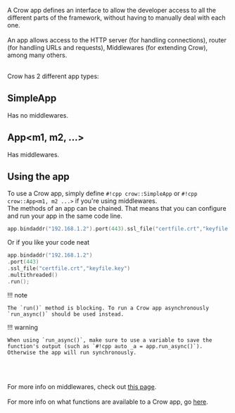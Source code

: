 A Crow app defines an interface to allow the developer access to all the different parts of the framework, without having to manually deal with each one.<br><br>
An app allows access to the HTTP server (for handling connections), router (for handling URLs and requests), Middlewares (for extending Crow), among many others.<br><br>

Crow has 2 different app types:

## SimpleApp
Has no middlewares.

## App&lt;m1, m2, ...&gt;
Has middlewares.

## Using the app
To use a Crow app, simply define `#!cpp crow::SimpleApp` or `#!cpp crow::App<m1, m2 ...>` if you're using middlewares.<br>
The methods of an app can be chained. That means that you can configure and run your app in the same code line.
``` cpp
app.bindaddr("192.168.1.2").port(443).ssl_file("certfile.crt","keyfile.key").multithreaded().run();
```
Or if you like your code neat
``` cpp
app.bindaddr("192.168.1.2")
.port(443)
.ssl_file("certfile.crt","keyfile.key")
.multithreaded()
.run();
```

!!! note

    The `run()` method is blocking. To run a Crow app asynchronously `run_async()` should be used instead.
    
!!! warning

    When using `run_async()`, make sure to use a variable to save the function's output (such as `#!cpp auto _a = app.run_async()`). Otherwise the app will run synchronously.

<br><br>

For more info on middlewares, check out [this page](../middleware).<br><br>
For more info on what functions are available to a Crow app, go [here](../reference/classcrow_1_1_crow.html).
